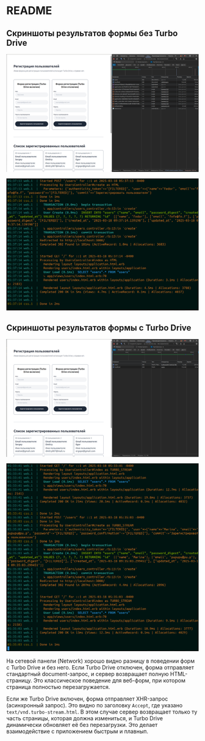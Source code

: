 # README

## Скриншоты результатов формы без Turbo Drive

![Preview](app/assets/images/network-panel-html.png)

![Preview](app/assets/images/terminal-html.png)

## Скриншоты результатов формы с Turbo Drive

![Preview](app/assets/images/network-panel-turbo-drive.png)

![Preview](app/assets/images/terminal-turbo-drive.png)

На сетевой панели (Network) хорошо видно разницу в поведении форм с Turbo Drive и без него. Если Turbo Drive отключен, форма отправляет стандартный document-запрос, и сервер возвращает полную HTML-страницу. Это классическое поведение для веб-форм, при котором страница полностью перезагружается.

Если же Turbo Drive включен, форма отправляет XHR-запрос (асинхронный запрос). Это видно по заголовку `Accept`, где указано `text/vnd.turbo-stream.html`. В этом случае сервер возвращает только ту часть страницы, которая должна измениться, и Turbo Drive динамически обновляет её без перезагрузки. Это делает взаимодействие с приложением быстрым и плавнып.
